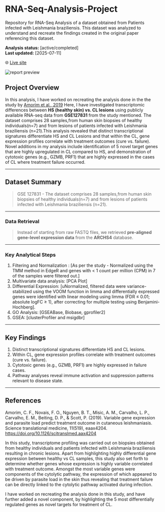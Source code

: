 # RNA-Seq-Analysis-Project
Repository for RNA-Seq Analysis of a dataset obtained from Patients infected with Leishmania braziliensis. This dataset was analyzed to understand and recreate the findings created in the original paper referencing this dataset. 

**Analysis status:** [active/completed]  
**Last updated:** [2025-07-11]

🌐 [Live site](https://shrujanakandadai.github.io/RNA-Seq-Analysis-Project/)

![report preview](RNA-Seq-Analysis-Project_files/figure-html/step-1.png)

## Project Overview

In this analysis, I have worked on recreating the analysis done in the the study by [Amorim et al., 2019](https://doi.org/10.1126/scitranslmed.aax4204) Here, I have investigated transcriptomic differences between **HS (healthy skin) vs. CL lesions** using publicly available RNA-seq data from **GSE127831** from the study mentioned. The dataset comprises 28 samples,from human skin biopsies of healthy individuals(n=7) and from lesions of patients infected with Leishmania braziliensis (n=21).This analysis revealed that distinct transcriptional signatures differentiate HS and CL Lesions and that within the CL, gene expression profiles correlate with treatment outcomes (cure vs. failure). Novel additions in my analysis include identification of 5 novel target genes that are highly upregulated in CL compared to HS, and demonstration of cytotoxic genes (e.g., GZMB, PRF1) that are highly expressed in the cases of CL where treatment failure occurred.

---

## Dataset Summary
>GSE 127831 - The dataset comprises 28 samples,from human skin biopsies of healthy individuals(n=7) and from lesions of       patients infected with Leishmania braziliensis (n=21).
---
### Data Retrieval
>Instead of starting from raw FASTQ files, we retrieved **pre-aligned gene-level expression data** from the **ARCHS4** database.
---
### Key Analytical Steps
1. Filtering and Normalization : [As per the study - Normalized using the TMM method in EdgeR and genes with < 1 count per million (CPM) in 7 of the samples were filtered out.] 
2. Multivariate data analysis: [PCA Plot]
3. Differential Expression: [uNormalized, filtered data were variance-stabilized using the VOOM function in limma and differentially expressed genes were identified with linear modeling using limma (FDR ≤ 0.01; absolute logFC ≥ 1), after correcting for multiple testing using Benjamini-Hochberg]. 
4. GO Analysis: [GSEABase, Biobase, gprofiler2]
5. GSEA: [clusterProfiler and msigdbr]
---
## Key Findings
1. Distinct transcriptional signatures differentiate HS and CL lesions.
2. Within CL, gene expression profiles correlate with treatment outcomes (cure vs. failure).
3. Cytotoxic genes (e.g., GZMB, PRF1) are highly expressed in failure cases.
4. Pathway analyses reveal immune activation and suppression patterns relevant to disease state. 
---
## References
Amorim, C. F., Novais, F. O., Nguyen, B. T., Misic, A. M., Carvalho, L. P., Carvalho, E. M., Beiting, D. P., & Scott, P. (2019). Variable gene expression and parasite load predict treatment outcome in cutaneous leishmaniasis. Science translational medicine, 11(519), eaax4204. https://doi.org/10.1126/scitranslmed.aax4204

In this study, transcriptome profiling was carried out on biopsies obtained from healthy individuals and patients infected with Leishmania braziliensis resulting in chronic lesions. Apart from highlighting highly differential gene expression between healthy vs CL samples, this study also set forth to determine whether genes whose expression is highly variable correlated with treatment outcome. Amongst the most variable genes were components of the cytolytic pathway, the expression of which appeared to be driven by parasite load in the skin thus revealing that treatment failure can be directly linked to the cytolytic pathway activated during infection.

I have worked on recreating the analysis done in this study, and have further added a novel component, by highlighting the 5 most differentially regulated genes as novel targets for treatment of CL. 


